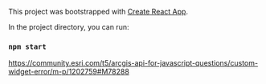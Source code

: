 This project was bootstrapped with [Create React App](https://github.com/facebook/create-react-app).

In the project directory, you can run:

### `npm start`

https://community.esri.com/t5/arcgis-api-for-javascript-questions/custom-widget-error/m-p/1202759#M78288
